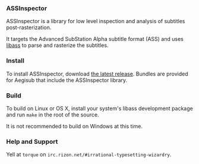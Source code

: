 ### ASSInspector

ASSInspector is a library for low level inspection and analysis of
subtitles post-rasterization.

It targets the Advanced SubStation Alpha subtitle format (ASS) and uses
[libass][libass] to parse and rasterize the subtitles.

### Install

To install ASSInspector, download [the latest release][releases]. Bundles
are provided for Aegisub that include the ASSInspector library.

### Build

To build on Linux or OS X, install your system's libass development
package and run `make` in the root of the source.

It is not recommended to build on Windows at this time.

### Help and Support

Yell at `torque` on `irc.rizon.net/#irrational-typesetting-wizardry`.

[libass]: https://github.com/libass/libass

[releases]: https://github.com/TypesettingCartel/ASSInspector/releases

